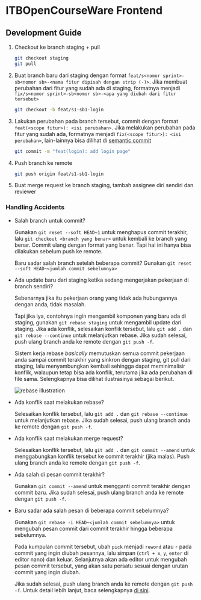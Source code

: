 # ITBOpenCourseWare Frontend

## Development Guide

1. Checkout ke branch staging + pull

   ```sh
   git checkout staging
   git pull
   ```

2. Buat branch baru dari staging dengan format `feat/s<nomor sprint>-sb<nomor sb>-<nama fitur dipisah dengan strip (-)>`. Jika membuat perubahan dari fitur yang sudah ada di staging, formatnya menjadi `fix/s<nomor sprint>-sb<nomor sb>-<apa yang diubah dari fitur tersebut>`

   ```sh
   git checkout -b feat/s1-sb1-login
   ```

3. Lakukan perubahan pada branch tersebut, commit dengan format `feat(<scope fitur>): <isi perubahan>`. Jika melakukan perubahan pada fitur yang sudah ada, formatnya menjadi `fix(<scope fitur>): <isi perubahan>`, lain-lainnya bisa dilihat di [semantic commit](https://gist.github.com/joshbuchea/6f47e86d2510bce28f8e7f42ae84c716)

   ```sh
   git commit -m "feat(login): add login page"
   ```

4. Push branch ke remote

   ```sh
   git push origin feat/s1-sb1-login
   ```

5. Buat merge request ke branch staging, tambah assignee diri sendiri dan reviewer

### Handling Accidents

- Salah branch untuk commit?

  Gunakan `git reset --soft HEAD~1` untuk menghapus commit terakhir, lalu `git checkout <branch yang benar>` untuk kembali ke branch yang benar. Commit ulang dengan format yang benar. Tapi hal ini hanya bisa dilakukan sebelum push ke remote.

  Baru sadar salah branch setelah beberapa commit? Gunakan `git reset --soft HEAD~<jumlah commit sebelumnya>`

- Ada update baru dari staging ketika sedang mengerjakan pekerjaan di branch sendiri?

  Sebenarnya jika itu pekerjaan orang yang tidak ada hubungannya dengan anda, tidak masalah.
  
  Tapi jika iya, contohnya ingin mengambil komponen yang baru ada di staging, gunakan `git rebase staging` untuk mengambil update dari staging. Jika ada konflik, selesaikan konflik tersebut, lalu `git add .` dan `git rebase --continue` untuk melanjutkan rebase. Jika sudah selesai, push ulang branch anda ke remote dengan `git push -f`.

   Sistem kerja rebase *basically* memutuskan semua commit pekerjaan anda sampai commit terakhir yang sinkron dengan staging, git pull dari staging, lalu menyambungkan kembali sehingga dapat meminimalisir konflik, walaupun tetap bisa ada konflik, terutama jika ada perubahan di file sama. Selengkapnya bisa dilihat ilustrasinya sebagai berikut.

   ![rebase illustration](https://www.blog.duomly.com/wp-content/uploads/2020/05/Rebase.png)

- Ada konflik saat melakukan rebase?

  Selesaikan konflik tersebut, lalu `git add .` dan `git rebase --continue` untuk melanjutkan rebase. Jika sudah selesai, push ulang branch anda ke remote dengan `git push -f`.

- Ada konflik saat melakukan merge request?

  Selesaikan konflik tersebut, lalu `git add .` dan `git commit --amend` untuk menggabungkan konflik tersebut ke commit terakhir (jika malas). Push ulang branch anda ke remote dengan `git push -f`.

- Ada salah di pesan commit terakhir?

  Gunakan `git commit --amend` untuk mengganti commit terakhir dengan commit baru. Jika sudah selesai, push ulang branch anda ke remote dengan `git push -f`.

- Baru sadar ada salah pesan di beberapa commit sebelumnya?

  Gunakan `git rebase -i HEAD~<jumlah commit sebelumnya>` untuk mengubah pesan commit dari commit terakhir hingga beberapa sebelumnya.

  Pada kumpulan commit tersebut, ubah `pick` menjadi `reword` atau `r` pada commit yang ingin diubah pesannya, lalu simpan (`ctrl + x`, `y`, `enter` di editor nano) dan keluar. Selanjutnya akan ada editor untuk mengubah pesan commit tersebut, yang akan satu persatu sesuai dengan urutan commit yang ingin diubah.

  Jika sudah selesai, push ulang branch anda ke remote dengan `git push -f`. Untuk detail lebih lanjut, baca selengkapnya [di sini](https://docs.github.com/en/pull-requests/committing-changes-to-your-project/creating-and-editing-commits/changing-a-commit-message).
